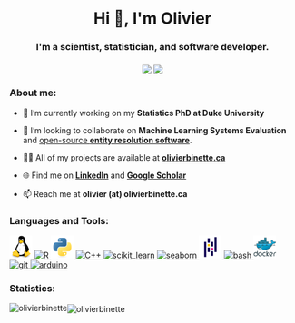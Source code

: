<h1 align="center">Hi 👋, I'm Olivier</h1>
<h3 align="center">I'm a scientist, statistician, and software developer.</h3>
<h5 align="center"><a href="https://github.com/OlivierBinette?language=&page=2&q=&sort=stargazers&tab=repositories&type=public"><img align="center" href="https://github.com/OlivierBinette?language=&page=1&q=&sort=stargazers&tab=repositories&type=public" src="https://img.shields.io/badge/%E2%AD%90-Leave%20a%20star-brightgreen?style=for-the-badge"></a><span> </span><a href="https://github.com/sponsors/olivierbinette"><img align="center" href="https://github.com/sponsors/olivierbinette" src="https://img.shields.io/badge/❤️-Sponsor%20me-ff69b4?style=for-the-badge"> </a></h5>

<h3 align="left">About me:</h3>

- 🔭 I’m currently working on my **Statistics PhD at Duke University**

- 👯 I’m looking to collaborate on **Machine Learning Systems Evaluation** and [open-source **entity resolution software**](https://github.com/olivierBinette/stringcompare).

- 👨‍💻 All of my projects are available at [**olivierbinette.ca**](olivierbinette.ca)

- 🌐 Find me on [**LinkedIn**](https://www.linkedin.com/in/olivier-binette/) and [**Google Scholar**](https://scholar.google.com/citations?user=c1jTnkUAAAAJ&hl=en)

- 📫 Reach me at **olivier (at) olivierbinette.ca**
 
<h3 align="left">Languages and Tools:</h3>
<p align="left"> 
  <a href="https://www.linux.org/" target="_blank" rel="noreferrer"> <img src="https://raw.githubusercontent.com/devicons/devicon/master/icons/linux/linux-original.svg" alt="linux" width="40" height="40"/> </a> 
 <a href="https://www.r-project.org/" target="_blank" rel="noreferrer"> <img src="https://www.r-project.org/Rlogo.png" alt="R" width="40" height="40"/> </a> 
 <a href="https://www.python.org" target="_blank" rel="noreferrer"> <img src="https://raw.githubusercontent.com/devicons/devicon/master/icons/python/python-original.svg" alt="python" width="40" height="40"/> </a> 
  <a href="" target="_blank" rel="noreferrer"> <img src="https://raw.githubusercontent.com/isocpp/logos/master/cpp_logo.png" alt="C++" width="40" height="40"/> </a> 
 <a href="https://scikit-learn.org/" target="_blank" rel="noreferrer"> <img src="https://upload.wikimedia.org/wikipedia/commons/0/05/Scikit_learn_logo_small.svg" alt="scikit_learn" width="40" height="40"/> </a> 
 <a href="https://seaborn.pydata.org/" target="_blank" rel="noreferrer"> <img src="https://seaborn.pydata.org/_images/logo-mark-lightbg.svg" alt="seaborn" width="40" height="40"/> </a>
 <a href="https://pandas.pydata.org/" target="_blank" rel="noreferrer"> <img src="https://raw.githubusercontent.com/devicons/devicon/2ae2a900d2f041da66e950e4d48052658d850630/icons/pandas/pandas-original.svg" alt="pandas" width="40" height="40"/> </a> 
 <a href="https://www.gnu.org/software/bash/" target="_blank" rel="noreferrer"> <img src="https://www.vectorlogo.zone/logos/gnu_bash/gnu_bash-icon.svg" alt="bash" width="40" height="40"/> </a> 
 <a href="https://www.docker.com/" target="_blank" rel="noreferrer"> <img src="https://raw.githubusercontent.com/devicons/devicon/master/icons/docker/docker-original-wordmark.svg" alt="docker" width="40" height="40"/> </a> 
 <a href="https://git-scm.com/" target="_blank" rel="noreferrer"> <img src="https://www.vectorlogo.zone/logos/git-scm/git-scm-icon.svg" alt="git" width="40" height="40"/> </a> 
 <a href="https://www.arduino.cc/" target="_blank" rel="noreferrer"> <img src="https://cdn.worldvectorlogo.com/logos/arduino-1.svg" alt="arduino" width="40" height="40"/> </a> 

</p>
<h3 align="left">Statistics:</h3>

<p><img align="center" src="https://github-readme-stats.vercel.app/api?username=olivierbinette&show_icons=true&locale=en" alt="olivierbinette" />
<img align="left" src="https://github-readme-stats.vercel.app/api/top-langs?username=olivierbinette&show_icons=true&locale=en&layout=compact&hide=html,JavaScript,TeX,CSS,Java" alt="olivierbinette" /></p>

